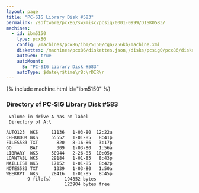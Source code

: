 ```yaml
---
layout: page
title: "PC-SIG Library Disk #583"
permalink: /software/pcx86/sw/misc/pcsig/0001-0999/DISK0583/
machines:
  - id: ibm5150
    type: pcx86
    config: /machines/pcx86/ibm/5150/cga/256kb/machine.xml
    diskettes: /machines/pcx86/diskettes.json,/disks/pcsig0/pcx86/diskettes.json
    autoGen: true
    autoMount:
      B: "PC-SIG Library Disk #583"
    autoType: $date\r$time\rB:\rDIR\r
---
```


{% include machine.html id="ibm5150" %}

### Directory of PC-SIG Library Disk #583

     Volume in drive A has no label
     Directory of A:\

    AUTO123  WKS     11136   1-03-80  12:22a
    CHEKBOOK WKS     55552   1-01-85   8:41p
    FILES583 TXT       820   8-16-86   3:17p
    GO       BAT       309   1-03-80   1:56a
    LIBRARY  WKS     50944   2-26-85  10:05p
    LOANTABL WKS     29184   1-01-85   8:43p
    MAILLIST WKS     17152   1-01-85   8:42p
    NOTES583 TXT      1339   1-03-80   1:50a
    WEEKRPT  WKS     28416   1-01-85   8:45p
            9 file(s)     194852 bytes
                          123904 bytes free
